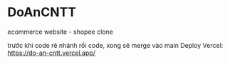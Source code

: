 # DoAnCNTT
ecommerce website - shopee clone

trước khi code rẽ nhánh rồi code, xong sẽ merge vào main
Deploy Vercel: https://do-an-cntt.vercel.app/
